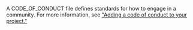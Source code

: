 A CODE_OF_CONDUCT file defines standards for how to engage in a community. For more information, see ["Adding a code of conduct to your project."](https://docs.github.com/en/communities/setting-up-your-project-for-healthy-contributions/adding-a-code-of-conduct-to-your-project)
